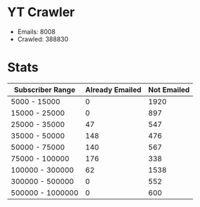 # YT Crawler
- Emails: 8008
- Crawled: 388830

# Stats
| Subscriber Range  | Already Emailed | Not Emailed |
|-------|-------|-------|
| 5000 - 15000 | 0 | 1920 |
| 15000 - 25000 | 0 | 897 |
| 25000 - 35000 | 47 | 547 |
| 35000 - 50000 | 148 | 476 |
| 50000 - 75000 | 140 | 567 |
| 75000 - 100000 | 176 | 338 |
| 100000 - 300000 | 62 | 1538 |
| 300000 - 500000 | 0 | 552 |
| 500000 - 1000000 | 0 | 600 |
